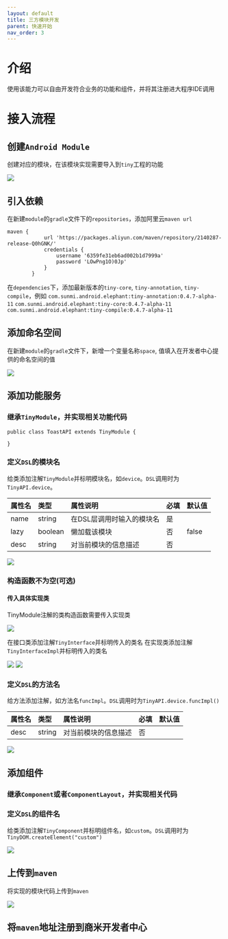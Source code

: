 ```yaml
---
layout: default
title: 三方模块开发
parent: 快速开始
nav_order: 3
---
```


# 介绍
使用该能力可以自由开发符合业务的功能和组件，并将其注册进大程序IDE调用

# 接入流程
## 创建`Android Module`
创建对应的模块，在该模块实现需要导入到`tiny`工程的功能

<img src="/assets/images/create_module.png">

## 引入依赖
在新建`module`的`gradle`文件下的`repositories`，添加阿里云`maven url`

```text
maven {
            url 'https://packages.aliyun.com/maven/repository/2140287-release-Q0hGNK/'
            credentials {
                username '6359fe31eb6ad002b1d7999a'
                password 'LOwPng1O)0Jp'
            }
        }
```

在`dependencies`下，添加最新版本的`tiny-core`, `tiny-annotation`, `tiny-compile`，例如
`com.sunmi.android.elephant:tiny-annotation:0.4.7-alpha-11`
`com.sunmi.android.elephant:tiny-core:0.4.7-alpha-11`
`com.sunmi.android.elephant:tiny-compile:0.4.7-alpha-11`

## 添加命名空间
在新建`module`的`gradle`文件下，新增一个变量名称`space`, 值填入在开发者中心提供的命名空间的值

<img src="/assets/images/gradle_space.jpg">

## 添加功能服务
### 继承`TinyModule`，并实现相关功能代码

```text
public class ToastAPI extends TinyModule {

}
```

### 定义`DSL`的模块名
给类添加注解`TinyModule`并标明模块名，如`device`。`DSL`调用时为`TinyAPI.device`。

| 属性名  | 类型      | 属性说明           | 必填  | 默认值   |
|:-----|:--------|:---------------|:----|:------|
| name | string  | 在DSL层调用时输入的模块名 | 是   |       |
| lazy | boolean | 懒加载该模块 | 否   | false |
| desc | string  | 对当前模块的信息描述 | 否   |       |

<img src="/assets/images/module_name.png">

### 构造函数不为空(可选)
#### 传入具体实现类
TinyModule注解的类构造函数需要传入实现类

<img src="/assets/images/constructor_impl.png">

在接口类添加注解`TinyInterface`并标明传入的类名
在实现类添加注解`TinyInterfaceImpl`并标明传入的类名

<img src="/assets/images/create_interface.png">
<img src="/assets/images/create_impl.png">

### 定义`DSL`的方法名
给方法添加注解，如方法名`funcImpl`。`DSL`调用时为`TinyAPI.device.funcImpl()`

| 属性名  | 类型      | 属性说明           | 必填  | 默认值   |
|:-----|:--------|:---------------|:----|:------|
| desc | string  | 对当前模块的信息描述 | 否   |       |

<img src="/assets/images/create_method.png">

## 添加组件
### 继承`Component`或者`ComponentLayout`，并实现相关代码

### 定义`DSL`的组件名
给类添加注解`TinyComponent`并标明组件名，如`custom`。`DSL`调用时为`TinyDOM.createElement("custom")`

<img src="/assets/images/create_component.png">

## 上传到`maven`
将实现的模块代码上传到`maven`

<img src="/assets/images/upload_maven.png">

## 将`maven`地址注册到商米开发者中心